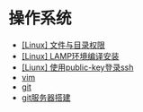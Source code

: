 # 操作系统



- [[Linux] 文件与目录权限](/os/file.md)
- [[Linux] LAMP环境编译安装](/os/lamp.md)
- [[Liunx] 使用public-key登录ssh](/os/ssh.md)
- [vim](/os/vim.md)
- [git](/os/git.md)
- [git服务器搭建](/os/gitserver.md)

